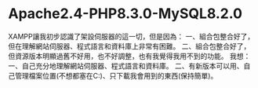 # Apache2.4-PHP8.3.0-MySQL8.2.0
XAMPP讓我初步認識了架設伺服器的這一切，但是因為：
一、組合包整合好了，但在理解網站伺服器、程式語言和資料庫上非常有困難。
二、組合包整合好了，但資源版本明顯過舊不好用，也不好調整，也有我覺得我用不到的功能。
我想：
一、自己充分地理解網站伺服器、程式語言和資料庫。
二、有新版本可以用、自己管理檔案位置(不想都塞在C:\)、只下載我會用到的東西(保持簡單)。
